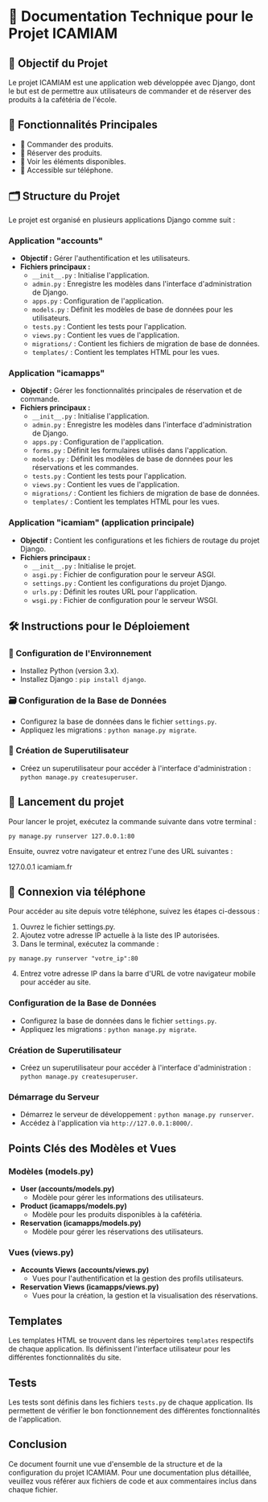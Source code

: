 # 📄 Documentation Technique pour le Projet ICAMIAM

## 🎯 Objectif du Projet
Le projet ICAMIAM est une application web développée avec Django, dont le but est de permettre aux utilisateurs de commander et de réserver des produits à la cafétéria de l'école.

## 🌟 Fonctionnalités Principales
- 🛒 Commander des produits.
- 📅 Réserver des produits.
- 👀 Voir les éléments disponibles.
- 📱 Accessible sur téléphone.

## 🗂 Structure du Projet
Le projet est organisé en plusieurs applications Django comme suit :

### Application "accounts"
- **Objectif :** Gérer l'authentification et les utilisateurs.
- **Fichiers principaux :**
  - `__init__.py` : Initialise l'application.
  - `admin.py` : Enregistre les modèles dans l'interface d'administration de Django.
  - `apps.py` : Configuration de l'application.
  - `models.py` : Définit les modèles de base de données pour les utilisateurs.
  - `tests.py` : Contient les tests pour l'application.
  - `views.py` : Contient les vues de l'application.
  - `migrations/` : Contient les fichiers de migration de base de données.
  - `templates/` : Contient les templates HTML pour les vues.

### Application "icamapps"
- **Objectif :** Gérer les fonctionnalités principales de réservation et de commande.
- **Fichiers principaux :**
  - `__init__.py` : Initialise l'application.
  - `admin.py` : Enregistre les modèles dans l'interface d'administration de Django.
  - `apps.py` : Configuration de l'application.
  - `forms.py` : Définit les formulaires utilisés dans l'application.
  - `models.py` : Définit les modèles de base de données pour les réservations et les commandes.
  - `tests.py` : Contient les tests pour l'application.
  - `views.py` : Contient les vues de l'application.
  - `migrations/` : Contient les fichiers de migration de base de données.
  - `templates/` : Contient les templates HTML pour les vues.

### Application "icamiam" (application principale)
- **Objectif :** Contient les configurations et les fichiers de routage du projet Django.
- **Fichiers principaux :**
  - `__init__.py` : Initialise le projet.
  - `asgi.py` : Fichier de configuration pour le serveur ASGI.
  - `settings.py` : Contient les configurations du projet Django.
  - `urls.py` : Définit les routes URL pour l'application.
  - `wsgi.py` : Fichier de configuration pour le serveur WSGI.

## 🛠️ Instructions pour le Déploiement

### 🐍 Configuration de l'Environnement
- Installez Python (version 3.x).
- Installez Django : `pip install django`.

### 🗃️ Configuration de la Base de Données
- Configurez la base de données dans le fichier `settings.py`.
- Appliquez les migrations : `python manage.py migrate`.

### 🔐 Création de Superutilisateur
- Créez un superutilisateur pour accéder à l'interface d'administration : `python manage.py createsuperuser`.
  
## 🚀 Lancement du projet

Pour lancer le projet, exécutez la commande suivante dans votre terminal :

```
py manage.py runserver 127.0.0.1:80
```
Ensuite, ouvrez votre navigateur et entrez l'une des URL suivantes :

127.0.0.1
icamiam.fr
## 📱 Connexion via téléphone
Pour accéder au site depuis votre téléphone, suivez les étapes ci-dessous :

1. Ouvrez le fichier settings.py.
2. Ajoutez votre adresse IP actuelle à la liste des IP autorisées.
3. Dans le terminal, exécutez la commande :
```
py manage.py runserver "votre_ip":80
```
4. Entrez votre adresse IP dans la barre d'URL de votre navigateur mobile pour accéder au site.

### Configuration de la Base de Données
- Configurez la base de données dans le fichier `settings.py`.
- Appliquez les migrations : `python manage.py migrate`.

### Création de Superutilisateur
- Créez un superutilisateur pour accéder à l'interface d'administration : `python manage.py createsuperuser`.

### Démarrage du Serveur
- Démarrez le serveur de développement : `python manage.py runserver`.
- Accédez à l'application via `http://127.0.0.1:8000/`.

## Points Clés des Modèles et Vues

### Modèles (models.py)
- **User (accounts/models.py)**
  - Modèle pour gérer les informations des utilisateurs.
- **Product (icamapps/models.py)**
  - Modèle pour les produits disponibles à la cafétéria.
- **Reservation (icamapps/models.py)**
  - Modèle pour gérer les réservations des utilisateurs.

### Vues (views.py)
- **Accounts Views (accounts/views.py)**
  - Vues pour l'authentification et la gestion des profils utilisateurs.
- **Reservation Views (icamapps/views.py)**
  - Vues pour la création, la gestion et la visualisation des réservations.

## Templates
Les templates HTML se trouvent dans les répertoires `templates` respectifs de chaque application. Ils définissent l'interface utilisateur pour les différentes fonctionnalités du site.

## Tests
Les tests sont définis dans les fichiers `tests.py` de chaque application. Ils permettent de vérifier le bon fonctionnement des différentes fonctionnalités de l'application.

## Conclusion
Ce document fournit une vue d'ensemble de la structure et de la configuration du projet ICAMIAM. Pour une documentation plus détaillée, veuillez vous référer aux fichiers de code et aux commentaires inclus dans chaque fichier.

